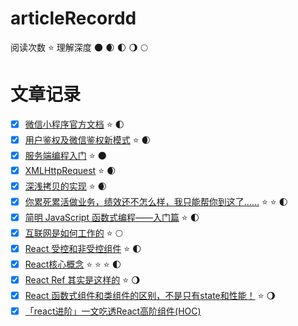 # articleRecordd

阅读次数 :star:
理解深度 :new_moon: :waxing_crescent_moon: :first_quarter_moon: :waning_gibbous_moon: :full_moon:

# 文章记录

- [x] [微信小程序官方文档](https://developers.weixin.qq.com/ebook?action=get_post_info&docid=000e22a89849d81b0086384a25b40a) :star: :first_quarter_moon:
- [x] [用户鉴权及微信鉴权新模式](https://developers.weixin.qq.com/community/develop/article/doc/000a4268fb81088c4168a8c055b013) :star: :waxing_crescent_moon:
- [x] [服务端编程入门](https://developer.mozilla.org/zh-CN/docs/learn/Server-side/First_steps/Introduction) :star: :new_moon:
- [x] [XMLHttpRequest](https://juejin.cn/post/6844903472714743816) :star: :waxing_crescent_moon:
- [x] [深浅拷贝的实现](https://juejin.cn/post/6972517144894373925?utm_source=gold_browser_extension#heading-16) :star: :waxing_crescent_moon:
- [x] [你累死累活做业务，绩效还不怎么样，我只能帮你到这了……](https://juejin.cn/post/6844904150161948679#heading-20) :star: :star: :first_quarter_moon:
- [x] [简明 JavaScript 函数式编程——入门篇](https://juejin.cn/post/6844903936378273799#comment) :star: :first_quarter_moon:
- [x] [互联网是如何工作的](https://developer.mozilla.org/zh-CN/docs/Learn/Common_questions/How_does_the_Internet_work) :star: :full_moon:
- [x] [React 受控和非受控组件](https://juejin.cn/post/6858276396968951822) :star: :first_quarter_moon:
- [x] [React核心概念](https://react.docschina.org/docs/thinking-in-react.html) :star: :star: :star:  :first_quarter_moon: 
- [x] [React Ref 其实是这样的](https://juejin.cn/post/6883671829395800072) :star: :waning_gibbous_moon:
- [x] [React 函数式组件和类组件的区别，不是只有state和性能！](https://juejin.cn/post/6844904049146331150) :star: :waning_gibbous_moon:
- [x] [「react进阶」一文吃透React高阶组件(HOC)](https://juejin.cn/post/6940422320427106335) 
